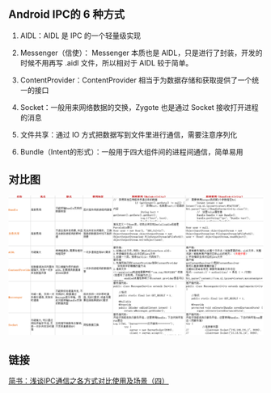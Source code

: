 ## Android IPC的 6 种方式
1. AIDL：AIDL 是 IPC 的一个轻量级实现

2. Messenger（信使）： Messenger 本质也是 AIDL，只是进行了封装，开发的时候不用再写 .aidl 文件，所以相对于 AIDL 较于简单。

3. ContentProvider：ContentProvider 相当于为数据存储和获取提供了一个统一的接口

4. Socket：一般用来网络数据的交换，Zygote 也是通过 Socket 接收打开进程的消息

5. 文件共享：通过 IO 方式把数据写到文件里进行通信，需要注意序列化

6. Bundle（Intent的形式）：一般用于四大组件间的进程间通信，简单易用

## 对比图
![](../assets/IPC对比图.png)

## 链接

[简书：浅谈IPC通信之各方式对比使用及场景（四）](https://www.jianshu.com/p/7abdead13e2b)

